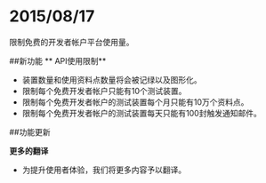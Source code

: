 # 2015/08/17

限制免费的开发者帐户平台使用量。


##新功能
** API使用限制**

* 装置数量和使用资料点数量将会被记绿以及图形化。
* 限制每个免费开发者帐户只能有10个测试装置。
* 限制每个免费开发者帐户的测试装置每个月只能有10万个资料点。
* 限制每个免费开发者帐户的测试装置每天只能有100封触发通知邮件。

##功能更新

**更多的翻译**
* 为提升使用者体验，我们将更多内容予以翻译。
